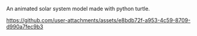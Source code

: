 An animated solar system model made with python turtle.


https://github.com/user-attachments/assets/e8bdb72f-a953-4c59-8709-d990a7fec9b3


